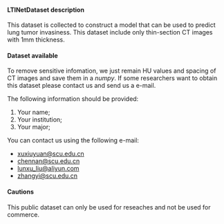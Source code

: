 #### LTINetDataset description
This dataset is collected to construct a model that can be used to predict lung tumor invasiness. This dataset include only thin-section CT images with 1mm thickness.


#### Dataset available
To remove sensitive infomation, we just remain HU values and spacing of CT images
and save them in a *numpy*. If some researchers want to obtain this dataset please
contact us and send us a e-mail.

The following information should be provided:
1. Your name;
2. Your institution;
3. Your major;

You can contact us using the following e-mail:
- xuxiuyuan@scu.edu.cn
- chennan@scu.edu.cn
- lunxu_liu@aliyun.com
- zhangyi@scu.edu.cn

#### Cautions
This public dataset can only be used for reseaches and not be used for commerce.
